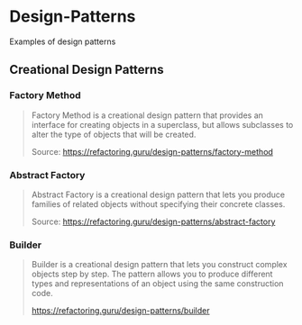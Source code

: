 # Design-Patterns
Examples of design patterns

## Creational Design Patterns

### Factory Method
>Factory Method is a creational design pattern that provides an interface for creating objects in a superclass,
>but allows subclasses to alter the type of objects that will be created.
> 
>Source: https://refactoring.guru/design-patterns/factory-method

### Abstract Factory
> Abstract Factory is a creational design pattern that lets you produce families of related objects
> without specifying their concrete classes.
> 
> Source: https://refactoring.guru/design-patterns/abstract-factory

### Builder
> Builder is a creational design pattern that lets you construct complex objects step by step. 
> The pattern allows you to produce different types and representations of an object using the same construction code.
> 
> https://refactoring.guru/design-patterns/builder